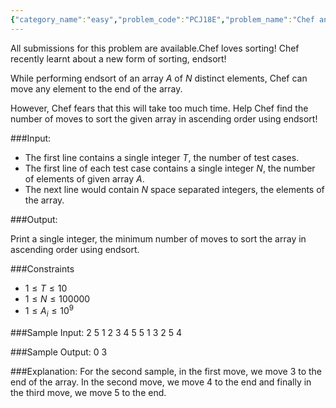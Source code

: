 ```yaml
---
{"category_name":"easy","problem_code":"PCJ18E","problem_name":"Chef and Sorting","languages_supported":{"0":"C","1":"CPP14","2":"JAVA","3":"PYTH","4":"PYTH 3.6","5":"PYPY","6":"CS2","7":"PAS fpc","8":"PAS gpc","9":"RUBY","10":"PHP","11":"GO","12":"NODEJS","13":"HASK","14":"rust","15":"SCALA","16":"swift","17":"D","18":"PERL","19":"FORT","20":"WSPC","21":"ADA","22":"CAML","23":"ICK","24":"BF","25":"ASM","26":"CLPS","27":"PRLG","28":"ICON","29":"SCM qobi","30":"PIKE","31":"ST","32":"NICE","33":"LUA","34":"BASH","35":"NEM","36":"LISP sbcl","37":"LISP clisp","38":"SCM guile","39":"JS","40":"ERL","41":"TCL","42":"kotlin","43":"PERL6","44":"TEXT","45":"SCM chicken","46":"PYP3","47":"CLOJ","48":"COB","49":"FS"},"max_timelimit":1,"source_sizelimit":50000,"problem_author":"madhav_1999","problem_tester":null,"date_added":"28-07-2018","tags":{"0":"madhav_1999","1":"madhav_1999","2":"pcj","3":"prakhar17252","4":"proconjunior","5":"tanmay28"},"editorial_url":"https://discuss.codechef.com/problems/PCJ18E","time":{"view_start_date":1534176000,"submit_start_date":1534176000,"visible_start_date":1534176000,"end_date":1735669800},"is_direct_submittable":false,"layout":"problem"}
---
```

<span class="solution-visible-txt">All submissions for this problem are available.</span>Chef loves sorting! Chef recently learnt about a new form of sorting, endsort! 

While performing endsort of an array $A$ of $N$ distinct elements, Chef can move any element to the end of the array. 

However, Chef fears that this will take too much time. Help Chef find the number of moves to sort the given array in ascending order using endsort!

###Input:

- The first line contains a single integer $T$, the number of test cases. 
- The first line of each test case contains a single integer $N$, the number of elements of given array $A$. 
- The next line would contain $N$ space separated integers, the elements of the array. 

###Output:

Print a single integer, the minimum number of moves to sort the array in ascending order using endsort.

###Constraints 
- $1 \leq T \leq 10$
- $1 \leq N \leq 100000$
- $1 \leq A_{i} \leq 10^9$

###Sample Input:
        2
        5
        1 2 3 4 5
        5
        1 3 2 5 4

###Sample Output:
        0
        3 

###Explanation:
For the second sample, in the first move, we move 3 to the end of the array. In the second move, we move 4 to the end and finally in the third move, we move 5 to the end.
